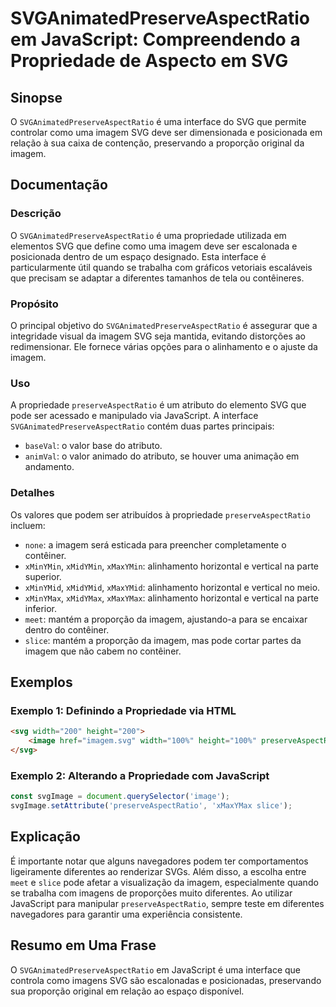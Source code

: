 <!--
Meta Description: # SVGAnimatedPreserveAspectRatio em JavaScript: Compreendendo a Propriedade de Aspecto em SVG ## Sinopse O `SVGAnimatedPreserveAspectRatio` é uma inte...
Meta Keywords: imagem, svg, que, uma, svganimatedpreserveaspectratio
-->

# SVGAnimatedPreserveAspectRatio em JavaScript: Compreendendo a Propriedade de Aspecto em SVG

## Sinopse
O `SVGAnimatedPreserveAspectRatio` é uma interface do SVG que permite controlar como uma imagem SVG deve ser dimensionada e posicionada em relação à sua caixa de contenção, preservando a proporção original da imagem.

## Documentação
### Descrição
O `SVGAnimatedPreserveAspectRatio` é uma propriedade utilizada em elementos SVG que define como uma imagem deve ser escalonada e posicionada dentro de um espaço designado. Esta interface é particularmente útil quando se trabalha com gráficos vetoriais escaláveis que precisam se adaptar a diferentes tamanhos de tela ou contêineres.

### Propósito
O principal objetivo do `SVGAnimatedPreserveAspectRatio` é assegurar que a integridade visual da imagem SVG seja mantida, evitando distorções ao redimensionar. Ele fornece várias opções para o alinhamento e o ajuste da imagem.

### Uso
A propriedade `preserveAspectRatio` é um atributo do elemento SVG que pode ser acessado e manipulado via JavaScript. A interface `SVGAnimatedPreserveAspectRatio` contém duas partes principais:
- `baseVal`: o valor base do atributo.
- `animVal`: o valor animado do atributo, se houver uma animação em andamento.

### Detalhes
Os valores que podem ser atribuídos à propriedade `preserveAspectRatio` incluem:
- `none`: a imagem será esticada para preencher completamente o contêiner.
- `xMinYMin`, `xMidYMin`, `xMaxYMin`: alinhamento horizontal e vertical na parte superior.
- `xMinYMid`, `xMidYMid`, `xMaxYMid`: alinhamento horizontal e vertical no meio.
- `xMinYMax`, `xMidYMax`, `xMaxYMax`: alinhamento horizontal e vertical na parte inferior.
- `meet`: mantém a proporção da imagem, ajustando-a para se encaixar dentro do contêiner.
- `slice`: mantém a proporção da imagem, mas pode cortar partes da imagem que não cabem no contêiner.

## Exemplos
### Exemplo 1: Definindo a Propriedade via HTML
```html
<svg width="200" height="200">
    <image href="imagem.svg" width="100%" height="100%" preserveAspectRatio="xMidYMid meet"/>
</svg>
```

### Exemplo 2: Alterando a Propriedade com JavaScript
```javascript
const svgImage = document.querySelector('image');
svgImage.setAttribute('preserveAspectRatio', 'xMaxYMax slice');
```

## Explicação
É importante notar que alguns navegadores podem ter comportamentos ligeiramente diferentes ao renderizar SVGs. Além disso, a escolha entre `meet` e `slice` pode afetar a visualização da imagem, especialmente quando se trabalha com imagens de proporções muito diferentes. Ao utilizar JavaScript para manipular `preserveAspectRatio`, sempre teste em diferentes navegadores para garantir uma experiência consistente.

## Resumo em Uma Frase
O `SVGAnimatedPreserveAspectRatio` em JavaScript é uma interface que controla como imagens SVG são escalonadas e posicionadas, preservando sua proporção original em relação ao espaço disponível.